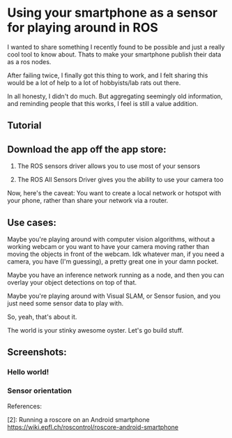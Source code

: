 # Using your smartphone as a sensor for playing around in ROS

I wanted to share something I recently found to be possible and just a really cool tool to know about. Thats to make your smartphone publish their data as a ros nodes.

After failing twice, I finally got this thing to work, and I felt sharing this would be a lot of help to a lot of hobbyists/lab rats out there.

In all honesty, I didn't do much. But aggregating seemingly old information, and reminding people that this works, I feel is still a value addition.

## Tutorial

## Download the app off the app store:

1. The ROS sensors driver allows you to use most of your sensors

2. The ROS All Sensors Driver gives you the ability to use your camera too

Now, here's the caveat: You want to create a local network or hotspot with your phone, rather than share your network via a router.

## Use cases:
Maybe you're playing around with computer vision algorithms, without a working webcam or you want to have your camera moving rather than moving the objects in front of the webcam. Idk whatever man, if you need a camera, you have (I'm guessing), a pretty great one in your damn pocket.

Maybe you have an inference network running as a node, and then you can overlay your object detections on top of that.

Maybe you're playing around with Visual SLAM, or Sensor fusion, and you just need some sensor data to play with.

So, yeah, that's about it.

The world is your stinky awesome oyster. Let's go build stuff.

## Screenshots:

### Hello world!


### Sensor orientation

References:

[1]: http://wiki.ros.org/android_all_sensors_driver

[2]: Running a roscore on an Android smartphone https://wiki.epfl.ch/roscontrol/roscore-android-smartphone
